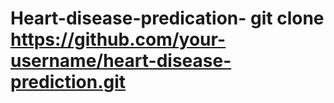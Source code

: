 # Heart-disease-predication- git clone https://github.com/your-username/heart-disease-prediction.git
